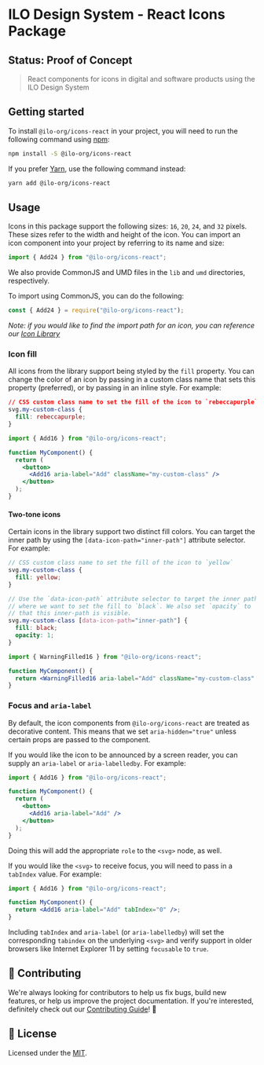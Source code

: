 # ILO Design System - React Icons Package

## Status: Proof of Concept

> React components for icons in digital and software products using the ILO
> Design System

## Getting started

To install `@ilo-org/icons-react` in your project, you will need to run the
following command using [npm](https://www.npmjs.com/):

```bash
npm install -S @ilo-org/icons-react
```

If you prefer [Yarn](https://yarnpkg.com/en/), use the following command
instead:

```bash
yarn add @ilo-org/icons-react
```

## Usage

Icons in this package support the following sizes: `16`, `20`, `24`, and `32`
pixels. These sizes refer to the width and height of the icon. You can import an
icon component into your project by referring to its name and size:

```jsx
import { Add24 } from "@ilo-org/icons-react";
```

We also provide CommonJS and UMD files in the `lib` and `umd` directories,
respectively.

To import using CommonJS, you can do the following:

```js
const { Add24 } = require("@ilo-org/icons-react");
```

_Note: if you would like to find the import path for an icon, you can reference
our
[Icon Library](https://www.carbondesignsystem.com/guidelines/iconography/library)_

### Icon fill

All icons from the library support being styled by the `fill` property. You can
change the color of an icon by passing in a custom class name that sets this
property (preferred), or by passing in an inline style. For example:

```css
// CSS custom class name to set the fill of the icon to `rebeccapurple`
svg.my-custom-class {
  fill: rebeccapurple;
}
```

```jsx
import { Add16 } from "@ilo-org/icons-react";

function MyComponent() {
  return (
    <button>
      <Add16 aria-label="Add" className="my-custom-class" />
    </button>
  );
}
```

#### Two-tone icons

Certain icons in the library support two distinct fill colors. You can target
the inner path by using the `[data-icon-path="inner-path"]` attribute selector.
For example:

```scss
// CSS custom class name to set the fill of the icon to `yellow`
svg.my-custom-class {
  fill: yellow;
}

// Use the `data-icon-path` attribute selector to target the inner path
// where we want to set the fill to `black`. We also set `opacity` to `1` so
// that this inner-path is visible.
svg.my-custom-class [data-icon-path="inner-path"] {
  fill: black;
  opacity: 1;
}
```

```jsx
import { WarningFilled16 } from "@ilo-org/icons-react";

function MyComponent() {
  return <WarningFilled16 aria-label="Add" className="my-custom-class" />;
}
```

### Focus and `aria-label`

By default, the icon components from `@ilo-org/icons-react` are treated as
decorative content. This means that we set `aria-hidden="true"` unless certain
props are passed to the component.

If you would like the icon to be announced by a screen reader, you can supply an
`aria-label` or `aria-labelledby`. For example:

```jsx
import { Add16 } from "@ilo-org/icons-react";

function MyComponent() {
  return (
    <button>
      <Add16 aria-label="Add" />
    </button>
  );
}
```

Doing this will add the appropriate `role` to the `<svg>` node, as well.

If you would like the `<svg>` to receive focus, you will need to pass in a
`tabIndex` value. For example:

```jsx
import { Add16 } from "@ilo-org/icons-react";

function MyComponent() {
  return <Add16 aria-label="Add" tabIndex="0" />;
}
```

Including `tabIndex` and `aria-label` (or `aria-labelledby`) will set the
corresponding `tabindex` on the underlying `<svg>` and verify support in older
browsers like Internet Explorer 11 by setting `focusable` to `true`.

## 🙌 Contributing

We're always looking for contributors to help us fix bugs, build new features,
or help us improve the project documentation. If you're interested, definitely
check out our [Contributing Guide](/.github/CONTRIBUTING.md)! 👀

## 📝 License

Licensed under the [MIT](/LICENSE).
